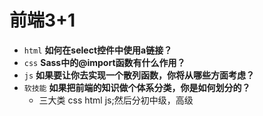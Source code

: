 # 前端3+1
- `html` **如何在select控件中使用a链接？**
- `css` **Sass中的@import函数有什么作用？**
- `js` **如果要让你去实现一个散列函数，你将从哪些方面考虑？**
- `软技能` **如果把前端的知识做个体系分类，你是如何划分的？**
  - 三大类 css html js;然后分初中级，高级